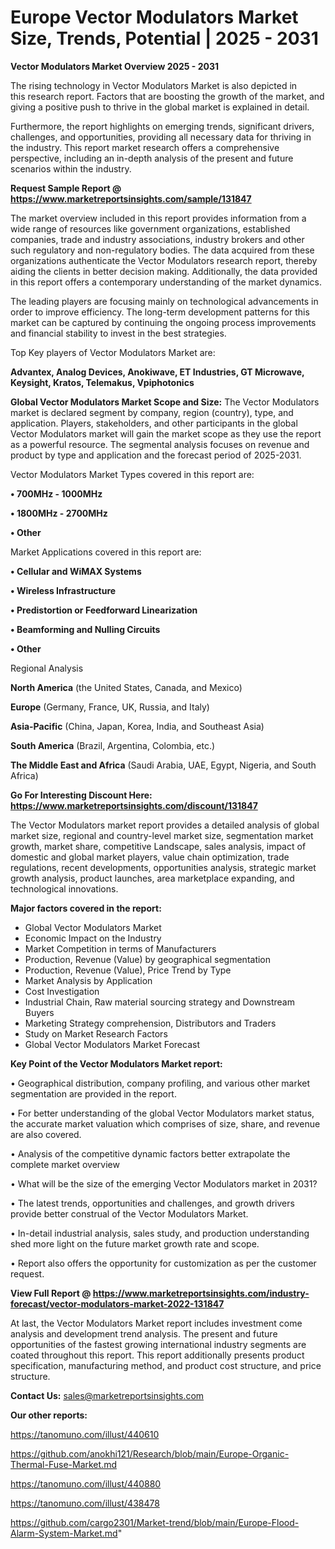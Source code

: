 # Europe Vector Modulators Market Size, Trends, Potential | 2025 - 2031

<Strong> Vector Modulators Market Overview 2025 - 2031</strong>

The rising technology in Vector Modulators Market is also depicted in this research report. Factors that are boosting the growth of the market, and giving a positive push to thrive in the global market is explained in detail.

Furthermore, the report highlights on emerging trends, significant drivers, challenges, and opportunities, providing all necessary data for thriving in the industry. This report market research offers a comprehensive perspective, including an in-depth analysis of the present and future scenarios within the industry.

<strong>Request Sample Report @ <a href=https://www.marketreportsinsights.com/sample/131847>https://www.marketreportsinsights.com/sample/131847</a></strong>

The market overview included in this report provides information from a wide range of resources like government organizations, established companies, trade and industry associations, industry brokers and other such regulatory and non-regulatory bodies. The data acquired from these organizations authenticate the Vector Modulators research report, thereby aiding the clients in better decision making. Additionally, the data provided in this report offers a contemporary understanding of the market dynamics.

The leading players are focusing mainly on technological advancements in order to improve efficiency. The long-term development patterns for this market can be captured by continuing the ongoing process improvements and financial stability to invest in the best strategies.

Top Key players of Vector Modulators Market are:

<strong>Advantex, Analog Devices, Anokiwave, ET Industries, GT Microwave, Keysight, Kratos, Telemakus, Vpiphotonics</strong>

<strong><b>Global Vector Modulators Market Scope and Size:</b></strong>
The Vector Modulators market is declared segment by company, region (country), type, and application. Players, stakeholders, and other participants in the global Vector Modulators market will gain the market scope as they use the report as a powerful resource. The segmental analysis focuses on revenue and product by type and application and the forecast period of 2025-2031.

Vector Modulators Market Types covered in this report are:

<strong>• 700MHz - 1000MHz

• 1800MHz - 2700MHz

• Other</strong>

Market Applications covered in this report are:

<strong>• Cellular and WiMAX Systems

• Wireless Infrastructure

• Predistortion or Feedforward Linearization

• Beamforming and Nulling Circuits

• Other</strong> 

Regional Analysis

<strong>North America</strong> (the United States, Canada, and Mexico)

<strong>Europe</strong> (Germany, France, UK, Russia, and Italy)

<strong>Asia-Pacific</strong> (China, Japan, Korea, India, and Southeast Asia)

<strong>South America</strong> (Brazil, Argentina, Colombia, etc.)

<strong>The Middle East and Africa</strong> (Saudi Arabia, UAE, Egypt, Nigeria, and South Africa)

<strong>Go For Interesting Discount Here: <a href=https://www.marketreportsinsights.com/discount/131847>https://www.marketreportsinsights.com/discount/131847</a></strong>

The Vector Modulators market report provides a detailed analysis of global market size, regional and country-level market size, segmentation market growth, market share, competitive Landscape, sales analysis, impact of domestic and global market players, value chain optimization, trade regulations, recent developments, opportunities analysis, strategic market growth analysis, product launches, area marketplace expanding, and technological innovations.

<strong><b>Major factors covered in the report:</b></strong>
<ul>
  <li>Global Vector Modulators Market </li>
  <li>Economic Impact on the Industry</li>
  <li>Market Competition in terms of Manufacturers</li>
  <li>Production, Revenue (Value) by geographical segmentation</li>
  <li>Production, Revenue (Value), Price Trend by Type</li>
  <li>Market Analysis by Application</li>
  <li>Cost Investigation</li>
  <li>Industrial Chain, Raw material sourcing strategy and Downstream Buyers</li>
  <li>Marketing Strategy comprehension, Distributors and Traders</li>
  <li>Study on Market Research Factors</li>
  <li>Global Vector Modulators Market Forecast</li>
</ul>

<strong><b>Key Point of the Vector Modulators Market report:</b></strong>

• Geographical distribution, company profiling, and various other market segmentation are provided in the report.

• For better understanding of the global Vector Modulators market status, the accurate market valuation which comprises of size, share, and revenue are also covered.

• Analysis of the competitive dynamic factors better extrapolate the complete market overview

• What will be the size of the emerging Vector Modulators market in 2031?

• The latest trends, opportunities and challenges, and growth drivers provide better construal of the Vector Modulators Market.

• In-detail industrial analysis, sales study, and production understanding shed more light on the future market growth rate and scope.

• Report also offers the opportunity for customization as per the customer request.

<strong><b>View Full Report @ <a href=https://www.marketreportsinsights.com/industry-forecast/vector-modulators-market-2022-131847>https://www.marketreportsinsights.com/industry-forecast/vector-modulators-market-2022-131847</a></b></strong>


At last, the Vector Modulators Market report includes investment come analysis and development trend analysis. The present and future opportunities of the fastest growing international industry segments are coated throughout this report. This report additionally presents product specification, manufacturing method, and product cost structure, and price structure.

<strong>Contact Us:</strong>
sales@marketreportsinsights.com

<strong>Our other reports:</strong>

<a href=https://tanomuno.com/illust/440610>https://tanomuno.com/illust/440610</a>

<a href=https://github.com/anokhi121/Research/blob/main/Europe-Organic-Thermal-Fuse-Market.md>https://github.com/anokhi121/Research/blob/main/Europe-Organic-Thermal-Fuse-Market.md</a>

<a href=https://tanomuno.com/illust/440880>https://tanomuno.com/illust/440880</a>

<a href=https://tanomuno.com/illust/438478>https://tanomuno.com/illust/438478</a>

<a href=https://github.com/cargo2301/Market-trend/blob/main/Europe-Flood-Alarm-System-Market.md>https://github.com/cargo2301/Market-trend/blob/main/Europe-Flood-Alarm-System-Market.md</a>"
